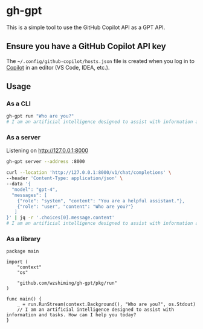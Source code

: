 # gh-gpt

This is a simple tool to use the GitHub Copilot API as a GPT API.

## Ensure you have a GitHub Copilot API key

The `~/.config/github-copilot/hosts.json` file is created when you log in to [Copilot](https://github.com/features/copilot) in an editor (VS Code, IDEA, etc.).

## Usage

### As a CLI

``` bash
gh-gpt run "Who are you?"
# I am an artificial intelligence designed to assist with information and tasks. How can I help you today?
```

### As a server

Listening on http://127.0.0.1:8000

``` bash
gh-gpt server --address :8000
```

``` bash
curl --location 'http://127.0.0.1:8000/v1/chat/completions' \
--header 'Content-Type: application/json' \
--data '{
  "model": "gpt-4",
  "messages": [
    {"role": "system", "content": "You are a helpful assistant."},
    {"role": "user", "content": "Who are you?"}
   ]
}' | jq -r '.choices[0].message.content'
# I am an artificial intelligence designed to assist with information and tasks. How can I help you today?
```

### As a library

``` golang
package main

import (
	"context"
	"os"

	"github.com/wzshiming/gh-gpt/pkg/run"
)

func main() {
	_ = run.RunStream(context.Background(), "Who are you?", os.Stdout)
	// I am an artificial intelligence designed to assist with information and tasks. How can I help you today?
}
```


